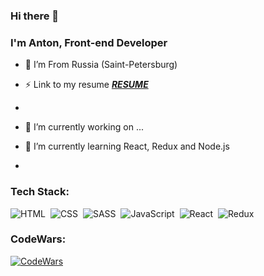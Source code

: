### Hi there 👋

### I'm Anton, Front-end Developer 

- 📍 I’m From Russia (Saint-Petersburg)
- ⚡ Link to my resume [***RESUME***](https://github.com/basalaevanton/basalaevanton/blob/main/Resume%20Basalaev%20Anton%20JavaScript-dev.pdf/ "Моё резюме")
- 




- 🔭 I’m currently working on ...  
- 🌱 I’m currently learning  React, Redux and Node.js
-
  


### Tech Stack:

![HTML](https://img.shields.io/badge/-HTML-333333?style=flat&logo=HTML5&logoColor=E34F26)&nbsp;
![CSS](https://img.shields.io/badge/-CSS-333333?style=flat&logo=CSS3&logoColor=1572B6)&nbsp;
![SASS](https://img.shields.io/badge/-SASS-333333?style=flat&logo=SASS)&nbsp;
![JavaScript](https://img.shields.io/badge/-JavaScript-333333?style=flat&logo=javascript)&nbsp;
![React](https://img.shields.io/badge/-React-333333?style=flat&logo=react)&nbsp;
![Redux](https://img.shields.io/badge/-Redux-333333?style=flat&logo=redux)&nbsp;

### CodeWars:
[![CodeWars](https://www.codewars.com/users/%D0%91%D0%B0%D1%81%D0%B0%D0%BB%D0%B0%D0%B5%D0%B2%20%D0%90%D0%BD%D1%82%D0%BE%D0%BD/badges/large)](https://www.codewars.com/users/Басалаев%20Антон)
